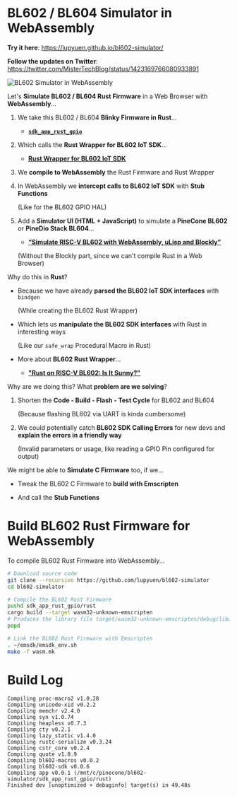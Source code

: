 # BL602 / BL604 Simulator in WebAssembly

__Try it here__: https://lupyuen.github.io/bl602-simulator/

__Follow the updates on Twitter__: https://twitter.com/MisterTechBlog/status/1423169766080933891

![BL602 Simulator in WebAssembly](https://lupyuen.github.io/images/adc-simulator2.png)

Let's __Simulate BL602 / BL604 Rust Firmware__ in a Web Browser with __WebAssembly__...

1.  We take this BL602 / BL604 __Blinky Firmware in Rust__...

    - [__`sdk_app_rust_gpio`__](sdk_app_rust_gpio/rust/src/lib.rs)

1.  Which calls the __Rust Wrapper for BL602 IoT SDK__...

    - [__Rust Wrapper for BL602 IoT SDK__](https://crates.io/crates/bl602-sdk)

1.  We __compile to WebAssembly__ the Rust Firmware and Rust Wrapper

1.  In WebAssembly we __intercept calls to BL602 IoT SDK__ with __Stub Functions__

    (Like for the BL602 GPIO HAL)

1.  Add a __Simulator UI (HTML + JavaScript)__ to simulate a __PineCone BL602__ or __PineDio Stack BL604__...

    - [__“Simulate RISC-V BL602 with WebAssembly, uLisp and Blockly”__](https://lupyuen.github.io/articles/wasm)
    
    (Without the Blockly part, since we can't compile Rust in a Web Browser)
    
Why do this in __Rust__?

- Because we have already __parsed the BL602 IoT SDK interfaces__ with `bindgen`

  (While creating the BL602 Rust Wrapper) 

- Which lets us __manipulate the BL602 SDK interfaces__ with Rust in interesting ways

  (Like our `safe_wrap` Procedural Macro in Rust)
    
- More about __BL602 Rust Wrapper__...

  - [__"Rust on RISC-V BL602: Is It Sunny?"__](https://lupyuen.github.io/articles/adc)

Why are we doing this? What __problem are we solving__?

1.  Shorten the __Code - Build - Flash - Test Cycle__ for BL602 and BL604

    (Because flashing BL602 via UART is kinda cumbersome)
    
1.  We could potentially catch __BL602 SDK Calling Errors__ for new devs and __explain the errors in a friendly way__

    (Invalid parameters or usage, like reading a GPIO Pin configured for output)

We might be able to __Simulate C Firmware__ too, if we...
    
- Tweak the BL602 C Firmware to __build with Emscripten__

- And call the __Stub Functions__

# Build BL602 Rust Firmware for WebAssembly

To compile BL602 Rust Firmware into WebAssembly...

```bash
# Download source code
git clone --recursive https://github.com/lupyuen/bl602-simulator
cd bl602-simulator

# Compile the BL602 Rust Firmware
pushd sdk_app_rust_gpio/rust
cargo build --target wasm32-unknown-emscripten
# Produces the library file target/wasm32-unknown-emscripten/debug/libapp.a
popd

# Link the BL602 Rust Firmware with Emscripten
. ~/emsdk/emsdk_env.sh
make -f wasm.mk
```

# Build Log

```text
Compiling proc-macro2 v1.0.28
Compiling unicode-xid v0.2.2
Compiling memchr v2.4.0
Compiling syn v1.0.74
Compiling heapless v0.7.3
Compiling cty v0.2.1
Compiling lazy_static v1.4.0
Compiling rustc-serialize v0.3.24
Compiling cstr_core v0.2.4
Compiling quote v1.0.9
Compiling bl602-macros v0.0.2
Compiling bl602-sdk v0.0.6
Compiling app v0.0.1 (/mnt/c/pinecone/bl602-simulator/sdk_app_rust_gpio/rust)
Finished dev [unoptimized + debuginfo] target(s) in 49.48s
```

